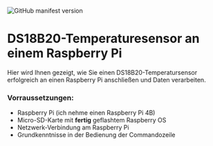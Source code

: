 ![GitHub manifest version](https://img.shields.io/github/manifest-json/v/MarlonM86/DS18B20-PI)

# DS18B20-Temperaturesensor an einem Raspberry Pi

Hier wird Ihnen gezeigt, wie Sie einen DS18B20-Temperatursensor erfolgreich an einen Raspberry Pi anschließen und Daten verarbeiten.

### Vorraussetzungen:
  - Raspberry Pi (ich nehme einen Raspberry Pi 4B)
  - Micro-SD-Karte mit __fertig__ geflashtem Raspberry OS
  - Netzwerk-Verbindung am Raspberry Pi
  - Grundkenntnisse in der Bedienung der Commandozeile
